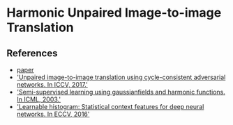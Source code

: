 # Harmonic Unpaired Image-to-image Translation

## References

- [paper](https://arxiv.org/pdf/1902.09727.pdf)
- ['Unpaired image-to-image translation using cycle-consistent adversarial networks. In ICCV, 2017.'](https://arxiv.org/pdf/1703.10593.pdf)
- ['Semi-supervised learning using gaussianfields and harmonic functions. In ICML, 2003.'](http://mlg.eng.cam.ac.uk/zoubin/papers/zgl.pdf)
- ['Learnable histogram: Statistical context features for deep neural networks. In ECCV, 2016'](https://arxiv.org/pdf/1804.09398.pdf)